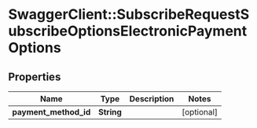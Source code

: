 # SwaggerClient::SubscribeRequestSubscribeOptionsElectronicPaymentOptions

## Properties
Name | Type | Description | Notes
------------ | ------------- | ------------- | -------------
**payment_method_id** | **String** |  | [optional] 


